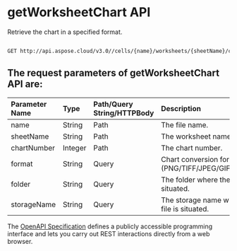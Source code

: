 # **getWorksheetChart API**

Retrieve the chart in a specified format. 

```bash

GET http://api.aspose.cloud/v3.0//cells/{name}/worksheets/{sheetName}/charts/{chartNumber}

```

## The request parameters of **getWorksheetChart** API are: 

| Parameter Name | Type | Path/Query String/HTTPBody | Description | 
| :- | :- | :- |:- | 
|name|String|Path|The file name.|
|sheetName|String|Path|The worksheet name.|
|chartNumber|Integer|Path|The chart number.|
|format|String|Query|Chart conversion format.(PNG/TIFF/JPEG/GIF/EMF/BMP)|
|folder|String|Query|The folder where the file is situated.|
|storageName|String|Query|The storage name where the file is situated.|


The [OpenAPI Specification](https://reference.aspose.cloud/cells/#/ChartsController/GetWorksheetChart) defines a publicly accessible programming interface and lets you carry out REST interactions directly from a web browser.
